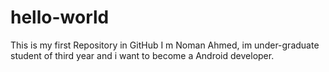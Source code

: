 # hello-world
This is my first Repository in GitHub
I m Noman Ahmed, im under-graduate student of third year and i want to become a Android developer.
